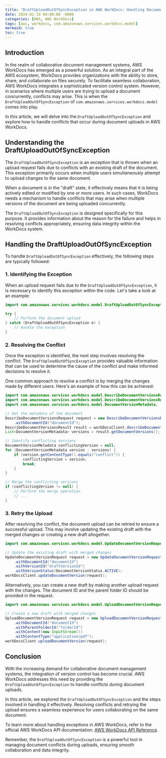 ```yaml
---
title: "DraftUploadOutOfSyncException in AWS WorkDocs: Handling Document Upload Conflicts"
date: 2024-01-19 09:00:00 -0000
categories: [AWS, AWS WorkDocs]
tags: [aws, workdocs, com.amazonaws.services.workdocs.model]
mermaid: true
toc: true
---
```



## Introduction

In the realm of collaborative document management systems, AWS WorkDocs has emerged as a powerful solution. As an integral part of the AWS ecosystem, WorkDocs provides organizations with the ability to store, share, and collaborate on files securely. To facilitate seamless collaboration, AWS WorkDocs integrates a sophisticated version control system. However, in scenarios where multiple users are trying to upload a document concurrently, conflicts may arise. This is when the `DraftUploadOutOfSyncException` of `com.amazonaws.services.workdocs.model` comes into play.

In this article, we will delve into the `DraftUploadOutOfSyncException` and explore how to handle conflicts that occur during document uploads in AWS WorkDocs.

## Understanding the DraftUploadOutOfSyncException

The `DraftUploadOutOfSyncException` is an exception that is thrown when an upload request fails due to conflicts with an existing draft of the document. This exception primarily occurs when multiple users simultaneously attempt to upload changes to the same document.

When a document is in the "draft" state, it effectively means that it is being actively edited or modified by one or more users. In such cases, WorkDocs needs a mechanism to handle conflicts that may arise when multiple versions of the document are being uploaded concurrently.

The `DraftUploadOutOfSyncException` is designed specifically for this purpose. It provides information about the reason for the failure and helps in resolving conflicts appropriately, ensuring data integrity within the WorkDocs system.

## Handling the DraftUploadOutOfSyncException

To handle `DraftUploadOutOfSyncException` effectively, the following steps are typically followed:

### 1. Identifying the Exception

When an upload request fails due to the `DraftUploadOutOfSyncException`, it is necessary to identify this exception within the code. Let's take a look at an example:

```java
import com.amazonaws.services.workdocs.model.DraftUploadOutOfSyncException;

try {
    // Perform the document upload
} catch (DraftUploadOutOfSyncException e) {
    // Handle the exception
}
```

### 2. Resolving the Conflict

Once the exception is identified, the next step involves resolving the conflict. The `DraftUploadOutOfSyncException` provides valuable information that can be used to determine the cause of the conflict and make informed decisions to resolve it.

One common approach to resolve a conflict is by merging the changes made by different users. Here's an example of how this can be achieved:

```java
import com.amazonaws.services.workdocs.model.DescribeDocumentVersionsRequest;
import com.amazonaws.services.workdocs.model.DescribeDocumentVersionsResult;
import com.amazonaws.services.workdocs.model.DocumentVersionMetadata;

// Get the metadata of the document
DescribeDocumentVersionsRequest request = new DescribeDocumentVersionsRequest()
    .withDocumentId("documentId");
DescribeDocumentVersionsResult result = workDocsClient.describeDocumentVersions(request);
List<DocumentVersionMetadata> versions = result.getDocumentVersions();

// Identify conflicting versions
DocumentVersionMetadata conflictingVersion = null;
for (DocumentVersionMetadata version : versions) {
    if (version.getContentType().equals("conflict")) {
        conflictingVersion = version;
        break;
    }
}

// Merge the conflicting versions
if (conflictingVersion != null) {
    // Perform the merge operation
    // ...
}
```

### 3. Retry the Upload

After resolving the conflict, the document upload can be retried to ensure a successful upload. This may involve updating the existing draft with the merged changes or creating a new draft altogether.

```java
import com.amazonaws.services.workdocs.model.UpdateDocumentVersionRequest;

// Update the existing draft with merged changes
UpdateDocumentVersionRequest request = new UpdateDocumentVersionRequest()
    .withDocumentId("documentId")
    .withVersionId("draftVersionId")
    .withVersionStatus(DocumentVersionStatus.ACTIVE);
workDocsClient.updateDocumentVersion(request);
```

Alternatively, you can create a new draft by making another upload request with the changes. The document ID and the parent folder ID should be provided in the request.

```java
import com.amazonaws.services.workdocs.model.UploadDocumentVersionRequest;

// Create a new draft with merged changes
UploadDocumentVersionRequest request = new UploadDocumentVersionRequest()
    .withDocumentId("documentId")
    .withParentFolderId("folderId")
    .withContent(new InputStream())
    .withContentType("application/pdf");
workDocsClient.uploadDocumentVersion(request);
```

## Conclusion

With the increasing demand for collaborative document management systems, the integration of version control has become crucial. AWS WorkDocs addresses this need by providing the `DraftUploadOutOfSyncException` to handle conflicts during document uploads.

In this article, we explored the `DraftUploadOutOfSyncException` and the steps involved in handling it effectively. Resolving conflicts and retrying the upload ensures a seamless experience for users collaborating on the same document.

To learn more about handling exceptions in AWS WorkDocs, refer to the official AWS WorkDocs API documentation: [AWS WorkDocs API Reference](https://docs.aws.amazon.com/workdocs/latest/APIReference/Welcome.html).

Remember, the `DraftUploadOutOfSyncException` is a powerful tool in managing document conflicts during uploads, ensuring smooth collaboration and data integrity.